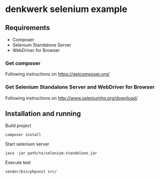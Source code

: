 # denkwerk selenium example

## Requirements
* Composer
* Selenium Standalone Server
* WebDriver for Browser

### Get composer
Following instructions on https://getcomposer.org/

### Get Selenium Standalone Server and WebDriver for Browser
Following instructions on http://www.seleniumhq.org/download/

## Installation and running
Build project

    composer install

Start selenium server

    java -jar path/to/selenium-standalone.jar

Execute test

    vendor/bin/phpunit src/
